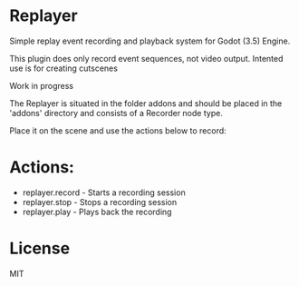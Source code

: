 # Replayer
Simple replay event recording and playback system for Godot (3.5) Engine.

This plugin does only record event sequences, not video output. Intented 
use is for creating cutscenes

Work in progress

The Replayer is situated in the folder addons and should be placed in the 
'addons' directory and consists of a Recorder node type.

Place it on the scene and use the actions below to record:

# Actions:
* replayer.record - Starts a recording session
* replayer.stop - Stops a recording session
* replayer.play - Plays back the recording

# License
MIT 
